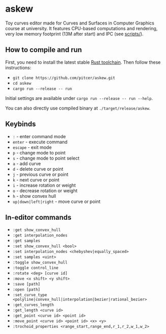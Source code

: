 # askew

Toy curves editor made for Curves and Surfaces in Computer Graphics course at university.
It features CPU-based computations and rendering, very low memory footprint (13M after start) and IPC (see [scripts/](https://github.com/pitcer/askew/tree/master/scripts)).

## How to compile and run

First, you need to install the latest stable [Rust toolchain](https://www.rust-lang.org/tools/install). Then follow these instructions:

* `git clone https://github.com/pitcer/askew.git`
* `cd askew`
* `cargo run --release -- run`

Initial settings are available under `cargo run --release -- run --help`.

You can also directly use compiled binary at `./target/release/askew`.

## Keybinds

* `:` - enter command mode
* `enter` - execute command
* `escape` - exit mode
* `p` - change mode to point
* `s` - change mode to point select
* `a` - add curve
* `d` - delete curve or point
* `j` - previous curve or point
* `k` - next curve or point
* `i` - increase rotation or weight
* `o` - decrease rotation or weight
* `h` - show convex hull
* `up|down|left|right` - move curve or point

## In-editor commands

* `:get show_convex_hull`
* `:get interpolation_nodes`
* `:get samples`
* `:set show_convex_hull <bool>`
* `:set interpolation_nodes <chebyshev|equally_spaced>`
* `:set samples <uint>`
* `:toggle show_convex_hull`
* `:toggle control_line`
* `:rotate <deg> [curve id]`
* `:move <x shift> <y shift>`
* `:save [path]`
* `:open [path]`
* `:set_curve_type <polyline|convex_hull|interpolation|bezier|rational_bezier>`
* `:get_curves_length`
* `:get_length <curve id>`
* `:get_point <curve id> <point id>`
* `:move_point <curve id> <point id> <x> <y>`
* `:trochoid_properties <range_start,range_end,r_1,r_2,w_1,w_2>`
